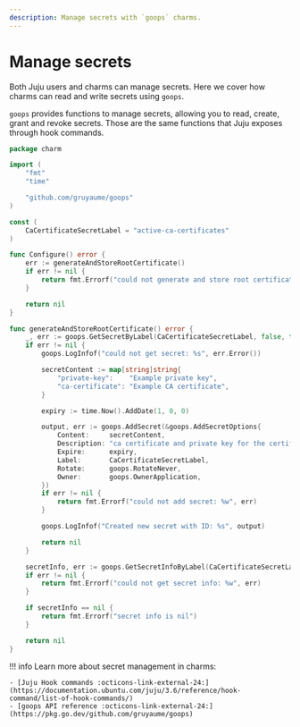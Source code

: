 ```yaml
---
description: Manage secrets with `goops` charms.
---
```


# Manage secrets

Both Juju users and charms can manage secrets. Here we cover how charms can read and write secrets using `goops`.

`goops` provides functions to manage secrets, allowing you to read, create, grant and revoke secrets. Those are the same functions that Juju exposes through hook commands.

```go
package charm

import (
	"fmt"
	"time"

	"github.com/gruyaume/goops"
)

const (
	CaCertificateSecretLabel = "active-ca-certificates"
)

func Configure() error {
	err := generateAndStoreRootCertificate()
	if err != nil {
		return fmt.Errorf("could not generate and store root certificate: %w", err)
	}

	return nil
}

func generateAndStoreRootCertificate() error {
	_, err := goops.GetSecretByLabel(CaCertificateSecretLabel, false, true)
	if err != nil {
		goops.LogInfof("could not get secret: %s", err.Error())

		secretContent := map[string]string{
			"private-key":    "Example private key",
			"ca-certificate": "Example CA certificate",
		}

		expiry := time.Now().AddDate(1, 0, 0)

		output, err := goops.AddSecret(&goops.AddSecretOptions{
			Content:     secretContent,
			Description: "ca certificate and private key for the certificates charm",
			Expire:      expiry,
			Label:       CaCertificateSecretLabel,
			Rotate:      goops.RotateNever,
			Owner:       goops.OwnerApplication,
		})
		if err != nil {
			return fmt.Errorf("could not add secret: %w", err)
		}

		goops.LogInfof("Created new secret with ID: %s", output)

		return nil
	}

	secretInfo, err := goops.GetSecretInfoByLabel(CaCertificateSecretLabel)
	if err != nil {
		return fmt.Errorf("could not get secret info: %w", err)
	}

	if secretInfo == nil {
		return fmt.Errorf("secret info is nil")
	}

	return nil
}
```

!!! info
    Learn more about secret management in charms:

    - [Juju Hook commands :octicons-link-external-24:](https://documentation.ubuntu.com/juju/3.6/reference/hook-command/list-of-hook-commands/)
    - [goops API reference :octicons-link-external-24:](https://pkg.go.dev/github.com/gruyaume/goops)
